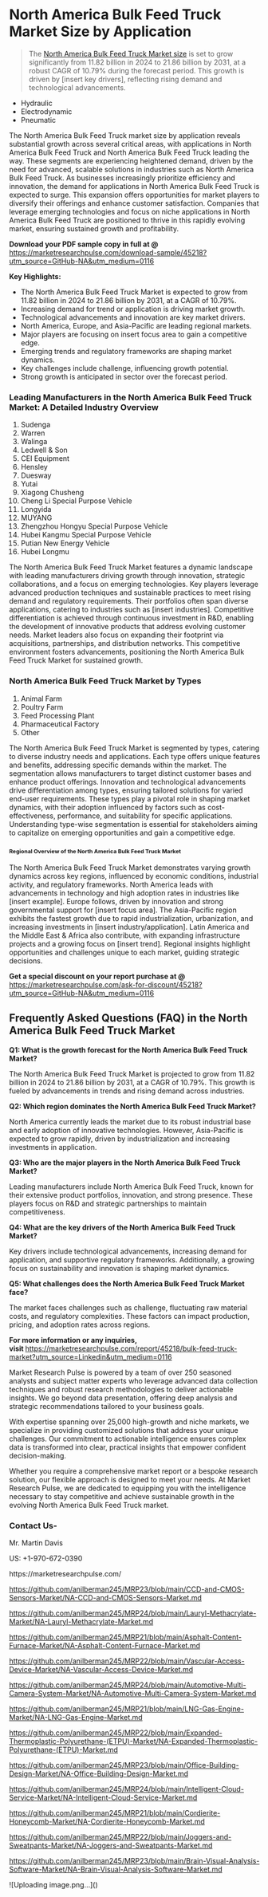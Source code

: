 <h1>North America Bulk Feed Truck Market&nbsp;Size by Application</h1><blockquote><p>The <a href="https://marketresearchpulse.com/download-sample/45218?utm_source=GitHub-NA&amp;utm_medium=0116">North America Bulk Feed Truck Market size</a> is set to grow significantly from 11.82 billion in 2024 to 21.86 billion by 2031, at a robust CAGR of 10.79% during the forecast period. This growth is driven by [insert key drivers], reflecting rising demand and technological advancements.</p></blockquote><ul><li>Hydraulic<li> Electrodynamic<li> Pneumatic</li></ul><p>The North America Bulk Feed Truck market size by application reveals substantial growth across several critical areas, with applications in North America Bulk Feed Truck and North America Bulk Feed Truck leading the way. These segments are experiencing heightened demand, driven by the need for advanced, scalable solutions in industries such as North America Bulk Feed Truck. As businesses increasingly prioritize efficiency and innovation, the demand for applications in North America Bulk Feed Truck is expected to surge. This expansion offers opportunities for market players to diversify their offerings and enhance customer satisfaction. Companies that leverage emerging technologies and focus on niche applications in North America Bulk Feed Truck are positioned to thrive in this rapidly evolving market, ensuring sustained growth and profitability.</p><p><strong>Download your PDF sample copy in full at @ </strong><a href="https://marketresearchpulse.com/download-sample/45218?utm_source=GitHub-NA&amp;utm_medium=0116">https://marketresearchpulse.com/download-sample/45218?utm_source=GitHub-NA&amp;utm_medium=0116</a></p><p><strong>Key Highlights: </strong></p><ul><li>The North America Bulk Feed Truck Market is expected to grow from 11.82 billion in 2024 to 21.86 billion by 2031, at a CAGR of 10.79%.</li><li>Increasing demand for trend or application is driving market growth.</li><li>Technological advancements and innovation are key market drivers.</li><li>North America, Europe, and Asia-Pacific are leading regional markets.</li><li>Major players are focusing on insert focus area to gain a competitive edge.</li><li>Emerging trends and regulatory frameworks are shaping market dynamics.</li><li>Key challenges include challenge, influencing growth potential.</li><li>Strong growth is anticipated in sector over the forecast period.</li></ul><h3>Leading Manufacturers in the North America Bulk Feed Truck Market: A Detailed Industry Overview</h3><ol><li>Sudenga</li><li>Warren</li><li>Walinga</li><li>Ledwell & Son</li><li>CEI Equipment</li><li>Hensley</li><li>Duesway</li><li>Yutai</li><li>Xiagong Chusheng</li><li>Cheng Li Special Purpose Vehicle</li><li>Longyida</li><li>MUYANG</li><li>Zhengzhou Hongyu Special Purpose Vehicle</li><li>Hubei Kangmu Special Purpose Vehicle</li><li>Putian New Energy Vehicle</li><li>Hubei Longmu</li></ol><div class="flex max-w-full flex-col flex-grow"><div class="min-h-8 text-message flex w-full flex-col items-end gap-2 whitespace-normal break-words [.text-message+&amp;]:mt-5" dir="auto" data-message-author-role="assistant" data-message-id="fd8432e4-4910-450d-b182-61b7bfb0a01f" data-message-model-slug="gpt-4o"><div class="flex w-full flex-col gap-1 empty:hidden first:pt-[3px]"><div class="markdown prose w-full break-words dark:prose-invert light"><p>The North America Bulk Feed Truck Market features a dynamic landscape with leading manufacturers driving growth through innovation, strategic collaborations, and a focus on emerging technologies. Key players leverage advanced production techniques and sustainable practices to meet rising demand and regulatory requirements. Their portfolios often span diverse applications, catering to industries such as [insert industries]. Competitive differentiation is achieved through continuous investment in R&amp;D, enabling the development of innovative products that address evolving customer needs. Market leaders also focus on expanding their footprint via acquisitions, partnerships, and distribution networks. This competitive environment fosters advancements, positioning the North America Bulk Feed Truck Market for sustained growth.</p></div></div></div></div><h3>North America Bulk Feed Truck Market by Types</h3><ol><li>Animal Farm<li> Poultry Farm<li> Feed Processing Plant<li> Pharmaceutical Factory<li> Other</li></ol><div class="flex max-w-full flex-col flex-grow"><div class="min-h-8 text-message flex w-full flex-col items-end gap-2 whitespace-normal break-words [.text-message+&amp;]:mt-5" dir="auto" data-message-author-role="assistant" data-message-id="084470be-0bb7-4664-bddf-5156b4f41249" data-message-model-slug="gpt-4o-mini"><div class="flex w-full flex-col gap-1 empty:hidden first:pt-[3px]"><div class="markdown prose w-full break-words dark:prose-invert light"><p>The North America Bulk Feed Truck Market is segmented by types, catering to diverse industry needs and applications. Each type offers unique features and benefits, addressing specific demands within the market. The segmentation allows manufacturers to target distinct customer bases and enhance product offerings. Innovation and technological advancements drive differentiation among types, ensuring tailored solutions for varied end-user requirements. These types play a pivotal role in shaping market dynamics, with their adoption influenced by factors such as cost-effectiveness, performance, and suitability for specific applications. Understanding type-wise segmentation is essential for stakeholders aiming to capitalize on emerging opportunities and gain a competitive edge.</p></div></div></div></div><h3><span style="font-size: 11px;">Regional Overview of the North America Bulk Feed Truck Market</span></h3><div class="flex max-w-full flex-col flex-grow"><div class="min-h-8 text-message flex w-full flex-col items-end gap-2 whitespace-normal break-words [.text-message+&amp;]:mt-5" dir="auto" data-message-author-role="assistant" data-message-id="e9038762-ce64-4e30-91c9-9bd413514231" data-message-model-slug="gpt-4o-mini"><div class="flex w-full flex-col gap-1 empty:hidden first:pt-[3px]"><div class="markdown prose w-full break-words dark:prose-invert light"><p>The North America Bulk Feed Truck Market demonstrates varying growth dynamics across key regions, influenced by economic conditions, industrial activity, and regulatory frameworks. North America leads with advancements in technology and high adoption rates in industries like [insert example]. Europe follows, driven by innovation and strong governmental support for [insert focus area]. The Asia-Pacific region exhibits the fastest growth due to rapid industrialization, urbanization, and increasing investments in [insert industry/application]. Latin America and the Middle East &amp; Africa also contribute, with expanding infrastructure projects and a growing focus on [insert trend]. Regional insights highlight opportunities and challenges unique to each market, guiding strategic decisions.</p></div></div></div></div><p><strong>Get a special discount on your report purchase at @ </strong><a href="https://marketresearchpulse.com/ask-for-discount/45218?utm_source=GitHub-NA&amp;utm_medium=0116">https://marketresearchpulse.com/ask-for-discount/45218?utm_source=GitHub-NA&amp;utm_medium=0116</a></p><h2>Frequently Asked Questions (FAQ) in the North America Bulk Feed Truck Market</h2><p><strong>Q1: What is the growth forecast for the North America Bulk Feed Truck Market?</strong></p><p>The North America Bulk Feed Truck Market is projected to grow from 11.82 billion in 2024 to 21.86 billion by 2031, at a CAGR of 10.79%. This growth is fueled by advancements in trends and rising demand across industries.</p><p><strong>Q2: Which region dominates the North America Bulk Feed Truck Market?</strong></p><p>North America currently leads the market due to its robust industrial base and early adoption of innovative technologies. However, Asia-Pacific is expected to grow rapidly, driven by industrialization and increasing investments in application.</p><p><strong>Q3: Who are the major players in the North America Bulk Feed Truck Market?</strong></p><p>Leading manufacturers include North America Bulk Feed Truck, known for their extensive product portfolios, innovation, and strong presence. These players focus on R&amp;D and strategic partnerships to maintain competitiveness.</p><p><strong>Q4: What are the key drivers of the North America Bulk Feed Truck Market?</strong></p><p>Key drivers include technological advancements, increasing demand for application, and supportive regulatory frameworks. Additionally, a growing focus on sustainability and innovation is shaping market dynamics.</p><p><strong>Q5: What challenges does the North America Bulk Feed Truck Market face?</strong></p><p>The market faces challenges such as challenge, fluctuating raw material costs, and regulatory complexities. These factors can impact production, pricing, and adoption rates across regions.</p><p><strong>For more information or any inquiries, visit&nbsp;</strong><a href="https://marketresearchpulse.com/report/45218/bulk-feed-truck-market?utm_source=Linkedin&utm_medium=0116">https://marketresearchpulse.com/report/45218/bulk-feed-truck-market?utm_source=Linkedin&utm_medium=0116</a></p><p>Market Research Pulse is powered by a team of over 250 seasoned analysts and subject matter experts who leverage advanced data collection techniques and robust research methodologies to deliver actionable insights. We go beyond data presentation, offering deep analysis and strategic recommendations tailored to your business goals.</p><p>With expertise spanning over 25,000 high-growth and niche markets, we specialize in providing customized solutions that address your unique challenges. Our commitment to actionable intelligence ensures complex data is transformed into clear, practical insights that empower confident decision-making.</p><p>Whether you require a comprehensive market report or a bespoke research solution, our flexible approach is designed to meet your needs. At Market Research Pulse, we are dedicated to equipping you with the intelligence necessary to stay competitive and achieve sustainable growth in the evolving North America Bulk Feed Truck market.</p><h3><strong>Contact Us-</strong></h3><p>Mr. Martin Davis</p><p>US: +1-970-672-0390</p><p>https://marketresearchpulse.com/</p><p><a href="https://github.com/anilberman245/MRP23/blob/main/CCD-and-CMOS-Sensors-Market/NA-CCD-and-CMOS-Sensors-Market.md">https://github.com/anilberman245/MRP23/blob/main/CCD-and-CMOS-Sensors-Market/NA-CCD-and-CMOS-Sensors-Market.md</a></p><p><a href="https://github.com/anilberman245/MRP24/blob/main/Lauryl-Methacrylate-Market/NA-Lauryl-Methacrylate-Market.md">https://github.com/anilberman245/MRP24/blob/main/Lauryl-Methacrylate-Market/NA-Lauryl-Methacrylate-Market.md</a></p><p><a href="https://github.com/anilberman245/MRP21/blob/main/Asphalt-Content-Furnace-Market/NA-Asphalt-Content-Furnace-Market.md">https://github.com/anilberman245/MRP21/blob/main/Asphalt-Content-Furnace-Market/NA-Asphalt-Content-Furnace-Market.md</a></p><p><a href="https://github.com/anilberman245/MRP22/blob/main/Vascular-Access-Device-Market/NA-Vascular-Access-Device-Market.md">https://github.com/anilberman245/MRP22/blob/main/Vascular-Access-Device-Market/NA-Vascular-Access-Device-Market.md</a></p><p><a href="https://github.com/anilberman245/MRP24/blob/main/Automotive-Multi-Camera-System-Market/NA-Automotive-Multi-Camera-System-Market.md">https://github.com/anilberman245/MRP24/blob/main/Automotive-Multi-Camera-System-Market/NA-Automotive-Multi-Camera-System-Market.md</a></p><p><a href="https://github.com/anilberman245/MRP21/blob/main/LNG-Gas-Engine-Market/NA-LNG-Gas-Engine-Market.md">https://github.com/anilberman245/MRP21/blob/main/LNG-Gas-Engine-Market/NA-LNG-Gas-Engine-Market.md</a></p><p><a href="https://github.com/anilberman245/MRP22/blob/main/Expanded-Thermoplastic-Polyurethane-(ETPU)-Market/NA-Expanded-Thermoplastic-Polyurethane-(ETPU)-Market.md">https://github.com/anilberman245/MRP22/blob/main/Expanded-Thermoplastic-Polyurethane-(ETPU)-Market/NA-Expanded-Thermoplastic-Polyurethane-(ETPU)-Market.md</a></p><p><a href="https://github.com/anilberman245/MRP23/blob/main/Office-Building-Design-Market/NA-Office-Building-Design-Market.md">https://github.com/anilberman245/MRP23/blob/main/Office-Building-Design-Market/NA-Office-Building-Design-Market.md</a></p><p><a href="https://github.com/anilberman245/MRP24/blob/main/Intelligent-Cloud-Service-Market/NA-Intelligent-Cloud-Service-Market.md">https://github.com/anilberman245/MRP24/blob/main/Intelligent-Cloud-Service-Market/NA-Intelligent-Cloud-Service-Market.md</a></p><p><a href="https://github.com/anilberman245/MRP21/blob/main/Cordierite-Honeycomb-Market/NA-Cordierite-Honeycomb-Market.md">https://github.com/anilberman245/MRP21/blob/main/Cordierite-Honeycomb-Market/NA-Cordierite-Honeycomb-Market.md</a></p><p><a href="https://github.com/anilberman245/MRP22/blob/main/Joggers-and-Sweatpants-Market/NA-Joggers-and-Sweatpants-Market.md">https://github.com/anilberman245/MRP22/blob/main/Joggers-and-Sweatpants-Market/NA-Joggers-and-Sweatpants-Market.md</a></p><p><a href="https://github.com/anilberman245/MRP23/blob/main/Brain-Visual-Analysis-Software-Market/NA-Brain-Visual-Analysis-Software-Market.md">https://github.com/anilberman245/MRP23/blob/main/Brain-Visual-Analysis-Software-Market/NA-Brain-Visual-Analysis-Software-Market.md</a></p>
![Uploading image.png…]()
